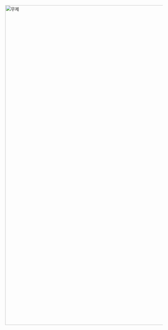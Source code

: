 <img width="1022" alt="무제" src="https://github.com/JoohwanLeeJJang/Spreadsheet/assets/159024542/2c9c40c6-cb21-43d9-86af-3d213922ae3d">
